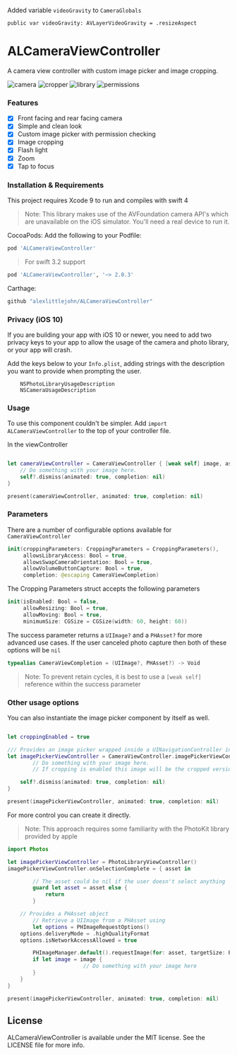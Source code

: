 Added variable `videoGravity` to `CameraGlobals`

```videoGravity
public var videoGravity: AVLayerVideoGravity = .resizeAspect
```

# ALCameraViewController
A camera view controller with custom image picker and image cropping.

![camera](https://cloud.githubusercontent.com/assets/932822/8455694/c61de812-2006-11e5-85c0-a57e3d980561.jpg)
![cropper](https://cloud.githubusercontent.com/assets/932822/8455697/c627ac44-2006-11e5-82be-7f96e73d9b1f.jpg)
![library](https://cloud.githubusercontent.com/assets/932822/8455695/c620ebb6-2006-11e5-9c61-75a81870c9de.jpg)
![permissions](https://cloud.githubusercontent.com/assets/932822/8455696/c62157fe-2006-11e5-958f-849cabf541ca.jpg)

### Features

- [x] Front facing and rear facing camera
- [x] Simple and clean look
- [x] Custom image picker with permission checking
- [x] Image cropping
- [x] Flash light
- [x] Zoom
- [x] Tap to focus

### Installation & Requirements
This project requires Xcode 9 to run and compiles with swift 4
> Note: This library makes use of the AVFoundation camera API's which are unavailable on the iOS simulator. You'll need a real device to run it.

CocoaPods:
Add the following to your Podfile:

```ruby
pod 'ALCameraViewController'
```
> For swift 3.2 support

```ruby
pod 'ALCameraViewController', '~> 2.0.3'
```

Carthage:

```ruby
github "alexlittlejohn/ALCameraViewController"
```


### Privacy (iOS 10) ###
If you are building your app with iOS 10 or newer, you need to add two privacy keys to your app to allow the usage of the camera and photo library, or your app will crash.

Add the keys below to your `Info.plist`, adding strings with the description you want to provide when prompting the user.

```
    NSPhotoLibraryUsageDescription
    NSCameraUsageDescription
```

### Usage

To use this component couldn't be simpler.
Add `import ALCameraViewController` to the top of your controller file.

In the viewController
```swift

let cameraViewController = CameraViewController { [weak self] image, asset in
	// Do something with your image here.
	self?.dismiss(animated: true, completion: nil)
}

present(cameraViewController, animated: true, completion: nil)
```

### Parameters

There are a number of configurable options available for `CameraViewController`

```swift
init(croppingParameters: CroppingParameters = CroppingParameters(),
     allowsLibraryAccess: Bool = true,
     allowsSwapCameraOrientation: Bool = true,
     allowVolumeButtonCapture: Bool = true,
     completion: @escaping CameraViewCompletion)
```

The Cropping Parameters struct accepts the following parameters

```swift
init(isEnabled: Bool = false,
     allowResizing: Bool = true,
     allowMoving: Bool = true,
     minimumSize: CGSize = CGSize(width: 60, height: 60))
```

The success parameter returns a `UIImage?` and a `PHAsset?` for more advanced use cases.
If the user canceled photo capture then both of these options will be `nil`

```swift
typealias CameraViewCompletion = (UIImage?, PHAsset?) -> Void
```
> Note: To prevent retain cycles, it is best to use a `[weak self]` reference within the success parameter

### Other usage options

You can also instantiate the image picker component by itself as well.
```swift

let croppingEnabled = true

/// Provides an image picker wrapped inside a UINavigationController instance
let imagePickerViewController = CameraViewController.imagePickerViewController(croppingEnabled: croppingEnabled) { [weak self] image, asset in
		// Do something with your image here.
	 	// If cropping is enabled this image will be the cropped version

    self?.dismiss(animated: true, completion: nil)
}

present(imagePickerViewController, animated: true, completion: nil)

```

For more control you can create it directly.
> Note: This approach requires some familiarity with the PhotoKit library provided by apple

```swift
import Photos

let imagePickerViewController = PhotoLibraryViewController()
imagePickerViewController.onSelectionComplete = { asset in

		// The asset could be nil if the user doesn't select anything
		guard let asset = asset else {
			return
		}

    // Provides a PHAsset object
		// Retrieve a UIImage from a PHAsset using
		let options = PHImageRequestOptions()
    options.deliveryMode = .highQualityFormat
    options.isNetworkAccessAllowed = true

		PHImageManager.default().requestImage(for: asset, targetSize: PHImageManagerMaximumSize, contentMode: .aspectFill, options: options) { image, _ in
        if let image = image {
						// Do something with your image here
        }
    }
}

present(imagePickerViewController, animated: true, completion: nil)

```


## License
ALCameraViewController is available under the MIT license. See the LICENSE file for more info.
